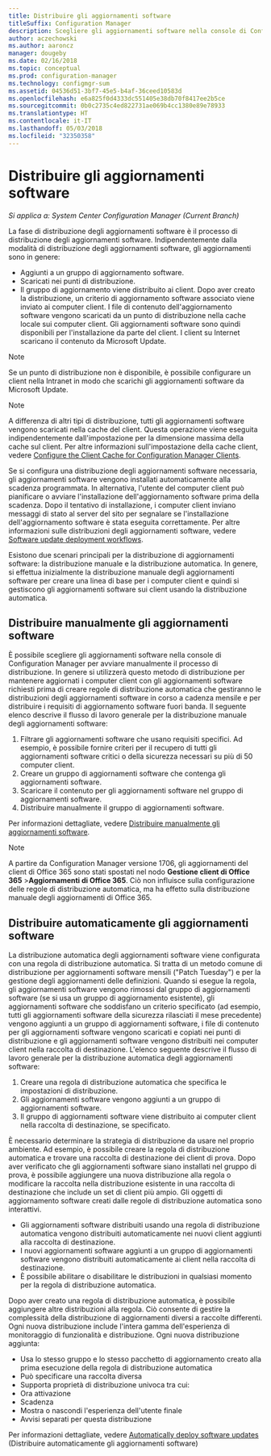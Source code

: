 ```yaml
---
title: Distribuire gli aggiornamenti software
titleSuffix: Configuration Manager
description: Scegliere gli aggiornamenti software nella console di Configuration Manager per avviare manualmente il processo di distribuzione o distribuire automaticamente gli aggiornamenti.
author: aczechowski
ms.author: aaroncz
manager: dougeby
ms.date: 02/16/2018
ms.topic: conceptual
ms.prod: configuration-manager
ms.technology: configmgr-sum
ms.assetid: 04536d51-3bf7-45e5-b4af-36ceed10583d
ms.openlocfilehash: e6a825f0d4333dc551405e38db70f8417ee2b5ce
ms.sourcegitcommit: 0b0c2735c4ed822731ae069b4cc1380e89e78933
ms.translationtype: HT
ms.contentlocale: it-IT
ms.lasthandoff: 05/03/2018
ms.locfileid: "32350358"
---
```

#  <a name="BKMK_SUMDeploy"></a> Distribuire gli aggiornamenti software  

*Si applica a: System Center Configuration Manager (Current Branch)*

La fase di distribuzione degli aggiornamenti software è il processo di distribuzione degli aggiornamenti software. Indipendentemente dalla modalità di distribuzione degli aggiornamenti software, gli aggiornamenti sono in genere:
- Aggiunti a un gruppo di aggiornamento software.
- Scaricati nei punti di distribuzione.
- Il gruppo di aggiornamento viene distribuito ai client. Dopo aver creato la distribuzione, un criterio di aggiornamento software associato viene inviato ai computer client. I file di contenuto dell'aggiornamento software vengono scaricati da un punto di distribuzione nella cache locale sui computer client. Gli aggiornamenti software sono quindi disponibili per l'installazione da parte del client. I client su Internet scaricano il contenuto da Microsoft Update.  

> [!NOTE]  
>  Se un punto di distribuzione non è disponibile, è possibile configurare un client nella Intranet in modo che scarichi gli aggiornamenti software da Microsoft Update.  

> [!NOTE]  
>  A differenza di altri tipi di distribuzione, tutti gli aggiornamenti software vengono scaricati nella cache del client. Questa operazione viene eseguita indipendentemente dall'impostazione per la dimensione massima della cache sul client. Per altre informazioni sull'impostazione della cache client, vedere [Configure the Client Cache for Configuration Manager Clients](../../core/clients/manage/manage-clients.md#BKMK_ClientCache).  

Se si configura una distribuzione degli aggiornamenti software necessaria, gli aggiornamenti software vengono installati automaticamente alla scadenza programmata. In alternativa, l'utente del computer client può pianificare o avviare l'installazione dell'aggiornamento software prima della scadenza. Dopo il tentativo di installazione, i computer client inviano messaggi di stato al server del sito per segnalare se l'installazione dell'aggiornamento software è stata eseguita correttamente. Per altre informazioni sulle distribuzioni degli aggiornamenti software, vedere [Software update deployment workflows](../understand/software-updates-introduction.md#BKMK_DeploymentWorkflows).  

Esistono due scenari principali per la distribuzione di aggiornamenti software: la distribuzione manuale e la distribuzione automatica. In genere, si effettua inizialmente la distribuzione manuale degli aggiornamenti software per creare una linea di base per i computer client e quindi si gestiscono gli aggiornamenti software sui client usando la distribuzione automatica.  

## <a name="BKMK_ManualDeployment"></a> Distribuire manualmente gli aggiornamenti software
È possibile scegliere gli aggiornamenti software nella console di Configuration Manager per avviare manualmente il processo di distribuzione. In genere si utilizzerà questo metodo di distribuzione per mantenere aggiornati i computer client con gli aggiornamenti software richiesti prima di creare regole di distribuzione automatica che gestiranno le distribuzioni degli aggiornamenti software in corso a cadenza mensile e per distribuire i requisiti di aggiornamento software fuori banda. Il seguente elenco descrive il flusso di lavoro generale per la distribuzione manuale degli aggiornamenti software:  

1. Filtrare gli aggiornamenti software che usano requisiti specifici. Ad esempio, è possibile fornire criteri per il recupero di tutti gli aggiornamenti software critici o della sicurezza necessari su più di 50 computer client.  
2. Creare un gruppo di aggiornamenti software che contenga gli aggiornamenti software.  
3. Scaricare il contenuto per gli aggiornamenti software nel gruppo di aggiornamenti software.  
4. Distribuire manualmente il gruppo di aggiornamenti software.

Per informazioni dettagliate, vedere [Distribuire manualmente gli aggiornamenti software](manually-deploy-software-updates.md).

>[!NOTE]
>A partire da Configuration Manager versione 1706, gli aggiornamenti del client di Office 365 sono stati spostati nel nodo **Gestione client di Office 365** >**Aggiornamenti di Office 365**. Ciò non influisce sulla configurazione delle regole di distribuzione automatica, ma ha effetto sulla distribuzione manuale degli aggiornamenti di Office 365. 

## <a name="automatically-deploy-software-updates"></a>Distribuire automaticamente gli aggiornamenti software
La distribuzione automatica degli aggiornamenti software viene configurata con una regola di distribuzione automatica. Si tratta di un metodo comune di distribuzione per aggiornamenti software mensili ("Patch Tuesday") e per la gestione degli aggiornamenti delle definizioni. Quando si esegue la regola, gli aggiornamenti software vengono rimossi dal gruppo di aggiornamenti software (se si usa un gruppo di aggiornamento esistente), gli aggiornamenti software che soddisfano un criterio specificato (ad esempio, tutti gli aggiornamenti software della sicurezza rilasciati il mese precedente) vengono aggiunti a un gruppo di aggiornamenti software, i file di contenuto per gli aggiornamenti software vengono scaricati e copiati nei punti di distribuzione e gli aggiornamenti software vengono distribuiti nei computer client nella raccolta di destinazione. L'elenco seguente descrive il flusso di lavoro generale per la distribuzione automatica degli aggiornamenti software:  

1.  Creare una regola di distribuzione automatica che specifica le impostazioni di distribuzione.
2.  Gli aggiornamenti software vengono aggiunti a un gruppo di aggiornamenti software.  
3.  Il gruppo di aggiornamenti software viene distribuito ai computer client nella raccolta di destinazione, se specificato.  

È necessario determinare la strategia di distribuzione da usare nel proprio ambiente. Ad esempio, è possibile creare la regola di distribuzione automatica e trovare una raccolta di destinazione dei client di prova. Dopo aver verificato che gli aggiornamenti software siano installati nel gruppo di prova, è possibile aggiungere una nuova distribuzione alla regola o modificare la raccolta nella distribuzione esistente in una raccolta di destinazione che include un set di client più ampio. Gli oggetti di aggiornamento software creati dalle regole di distribuzione automatica sono interattivi.  

-   Gli aggiornamenti software distribuiti usando una regola di distribuzione automatica vengono distribuiti automaticamente nei nuovi client aggiunti alla raccolta di destinazione.  
-   I nuovi aggiornamenti software aggiunti a un gruppo di aggiornamenti software vengono distribuiti automaticamente ai client nella raccolta di destinazione.  
-   È possibile abilitare o disabilitare le distribuzioni in qualsiasi momento per la regola di distribuzione automatica.  

Dopo aver creato una regola di distribuzione automatica, è possibile aggiungere altre distribuzioni alla regola. Ciò consente di gestire la complessità della distribuzione di aggiornamenti diversi a raccolte differenti. Ogni nuova distribuzione include l'intera gamma dell'esperienza di monitoraggio di funzionalità e distribuzione. Ogni nuova distribuzione aggiunta:  

-   Usa lo stesso gruppo e lo stesso pacchetto di aggiornamento creato alla prima esecuzione della regola di distribuzione automatica  
-   Può specificare una raccolta diversa  
-   Supporta proprietà di distribuzione univoca tra cui:  
   -   Ora attivazione  
   -   Scadenza  
   -   Mostra o nascondi l'esperienza dell'utente finale  
   -   Avvisi separati per questa distribuzione  

Per informazioni dettagliate, vedere [Automatically deploy software updates](automatically-deploy-software-updates.md) (Distribuire automaticamente gli aggiornamenti software)

<!-- ###  <a name="BKMK_ClientCache"></a> Client cache setting  
The Configuration Manager client downloads the content for required software updates to the local client cache soon after it receives the deployment. However, the client waits to download the content until after the **Software available time** setting for the deployment. The client does not download software updates in optional deployments (deployments that do not have a scheduled installation deadline) until the user manually starts the installation. When the configured deadline passes, the software updates client agent performs a scan to verify that the software update is still required, then the software updates client agent checks the local cache on the client computer to verify that the software update source file is still available, and then installs the software update. If the content was deleted from the client cache to make room for another deployment, the client downloads the software updates to the cache. Software updates are always downloaded to the client cache regardless of the configured maximum client cache size. For other deployments, such as applications or packages, the client only downloads content that is within the maximum cache size that you configure for the client. Cached content is not automatically deleted, but it remains in the cache for at least one day after the client used that content.  -->


 <!-- For more information about the deployment process, see [Software update deployment process](../../sum/understand/software-updates-introduction.md#BKMK_DeploymentProcess).  -->
